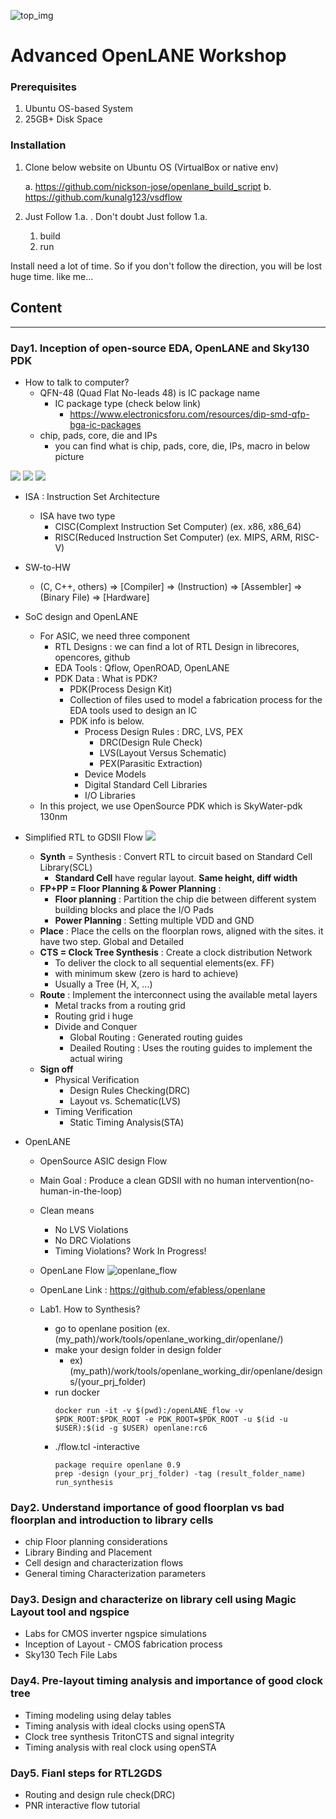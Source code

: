 ![top_img](./img/top_img.png)

# Advanced OpenLANE Workshop

### Prerequisites

  1. Ubuntu OS-based System
  2. 25GB+ Disk Space

### Installation

1. Clone below website on Ubuntu OS (VirtualBox or native env)

   a. https://github.com/nickson-jose/openlane_build_script
   b. https://github.com/kunalg123/vsdflow

2. Just Follow 1.a. . Don't doubt Just follow 1.a.
   1. build
   2. run

Install need a lot of time. So if you don't follow the direction, you will be lost huge time. like me...

## Content

---

### Day1. Inception of open-source EDA, OpenLANE and Sky130 PDK

   - How to talk to computer?
     - QFN-48 (Quad Flat No-leads 48) is IC package name
       - IC package type (check below link)
         - https://www.electronicsforu.com/resources/dip-smd-qfp-bga-ic-packages
     - chip, pads, core, die and IPs
       - you can find what is chip, pads, core, die, IPs, macro in below picture

![](./img/1-1-1.png)
![](./img/1-1-2.png)
![](./img/1-1-3.png)

   - ISA : Instruction Set Architecture
     
     - ISA have two type
       - CISC(Complext Instruction Set Computer) (ex. x86, x86_64)
       - RISC(Reduced Instruction Set Computer) (ex. MIPS, ARM, RISC-V)
   
   - SW-to-HW
     - (C, C++, others) => [Compiler] => (Instruction) => [Assembler] => (Binary File) => [Hardware]
  
   - SoC design and OpenLANE
     - For ASIC, we need three component
       - RTL Designs : we can find a lot of RTL Design in librecores, opencores, github
       - EDA Tools : Qflow, OpenROAD, OpenLANE
       - PDK Data : What is PDK?
         - PDK(Process Design Kit)
         - Collection of files used to model a fabrication process for the EDA tools used to design an IC
         - PDK info is below.
           - Process Design Rules : DRC, LVS, PEX
             - DRC(Design Rule Check)
             - LVS(Layout Versus Schematic)
             - PEX(Parasitic Extraction)
           - Device Models
           - Digital Standard Cell Libraries
           - I/O Libraries
     - In this project, we use OpenSource PDK which is SkyWater-pdk 130nm

   - Simplified RTL to GDSII Flow
![](./img/1-2-1.png)

      - **Synth** = Synthesis : Convert RTL to circuit based on Standard Cell Library(SCL)
        - **Standard Cell** have regular layout. **Same height, diff width**
      - **FP+PP = Floor Planning & Power Planning** : 
        - **Floor planning** : Partition the chip die between different system building blocks and place the I/O Pads
        - **Power Planning** : Setting multiple VDD and GND
      - **Place** : Place the cells on the floorplan rows, aligned with the sites. it have two step. Global and Detailed
      - **CTS = Clock Tree Synthesis** : Create a clock distribution Network
        - To deliver the clock to all sequential elements(ex. FF)
        - with minimum skew (zero is hard to achieve)
        - Usually a Tree (H, X, ...) 
      - **Route** : Implement the interconnect using the available metal layers
        - Metal tracks from a routing grid
        - Routing grid i huge
        - Divide and Conquer
          - Global Routing : Generated routing guides
          - Deailed Routing : Uses the routing guides to implement the actual wiring
      - **Sign off**
        - Physical Verification
          - Design Rules Checking(DRC)
          - Layout vs. Schematic(LVS)
        - Timing Verification
          - Static Timing Analysis(STA)


   - OpenLANE
     - OpenSource ASIC design Flow
     - Main Goal : Produce a clean GDSII with no human intervention(no-human-in-the-loop)
     - Clean means
       - No LVS Violations
       - No DRC Violations
       - Timing Violations? Work In Progress!
     - OpenLane Flow
![openlane_flow](./img/openlane_flow.png)
     - OpenLane Link : https://github.com/efabless/openlane 


     - Lab1. How to Synthesis?
       - go to openlane position (ex. (my_path)/work/tools/openlane_working_dir/openlane/)
       - make your design folder in design folder
          - ex) (my_path)/work/tools/openlane_working_dir/openlane/designs/(your_prj_folder)
       - run docker
	   	 ```
		 docker run -it -v $(pwd):/openLANE_flow -v $PDK_ROOT:$PDK_ROOT -e PDK_ROOT=$PDK_ROOT -u $(id -u $USER):$(id -g $USER) openlane:rc6
		 ```
	   - ./flow.tcl -interactive
          ```openlean
          package require openlane 0.9
          prep -design (your_prj_folder) -tag (result_folder_name)
          run_synthesis
          ```

### Day2. Understand importance of good floorplan vs bad floorplan and introduction to library cells

   - chip Floor planning considerations
   - Library Binding and Placement
   - Cell design and characterization flows
   - General timing Characterization parameters

### Day3. Design and characterize on library cell using Magic Layout tool and ngspice

   - Labs for CMOS inverter ngspice simulations
   - Inception of Layout - CMOS fabrication process
   - Sky130 Tech File Labs

### Day4. Pre-layout timing analysis and importance of good clock tree
   
   - Timing modeling using delay tables
   - Timing analysis with ideal clocks using openSTA
   - Clock tree synthesis TritonCTS and signal integrity
   - Timing analysis with real clock using openSTA

### Day5. Fianl steps for RTL2GDS

   - Routing and design rule check(DRC)
   - PNR interactive flow tutorial

   
